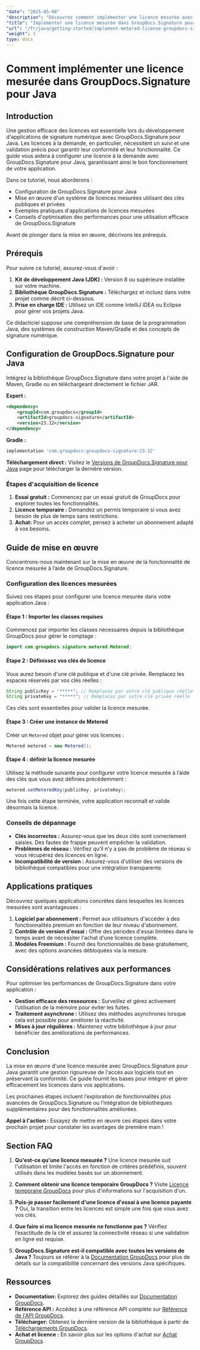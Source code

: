 ```yaml
---
"date": "2025-05-08"
"description": "Découvrez comment implémenter une licence mesurée avec GroupDocs.Signature pour Java. Ce guide couvre la configuration, l'intégration et les bonnes pratiques."
"title": "Implémenter une licence mesurée dans GroupDocs.Signature pour Java &#58; un guide étape par étape"
"url": "/fr/java/getting-started/implement-metered-license-groupdocs-signature-java/"
"weight": 1
type: docs
---
```

# Comment implémenter une licence mesurée dans GroupDocs.Signature pour Java

## Introduction

Une gestion efficace des licences est essentielle lors du développement d'applications de signature numérique avec GroupDocs.Signature pour Java. Les licences à la demande, en particulier, nécessitent un suivi et une validation précis pour garantir leur conformité et leur fonctionnalité. Ce guide vous aidera à configurer une licence à la demande avec GroupDocs.Signature pour Java, garantissant ainsi le bon fonctionnement de votre application.

Dans ce tutoriel, nous aborderons :
- Configuration de GroupDocs.Signature pour Java
- Mise en œuvre d'un système de licences mesurées utilisant des clés publiques et privées
- Exemples pratiques d'applications de licences mesurées
- Conseils d'optimisation des performances pour une utilisation efficace de GroupDocs.Signature

Avant de plonger dans la mise en œuvre, décrivons les prérequis.

## Prérequis

Pour suivre ce tutoriel, assurez-vous d'avoir :
1. **Kit de développement Java (JDK) :** Version 8 ou supérieure installée sur votre machine.
2. **Bibliothèque GroupDocs.Signature :** Téléchargez et incluez dans votre projet comme décrit ci-dessous.
3. **Prise en charge IDE :** Utilisez un IDE comme IntelliJ IDEA ou Eclipse pour gérer vos projets Java.

Ce didacticiel suppose une compréhension de base de la programmation Java, des systèmes de construction Maven/Gradle et des concepts de signature numérique.

## Configuration de GroupDocs.Signature pour Java

Intégrez la bibliothèque GroupDocs.Signature dans votre projet à l'aide de Maven, Gradle ou en téléchargeant directement le fichier JAR.

**Expert :**
```xml
<dependency>
    <groupId>com.groupdocs</groupId>
    <artifactId>groupdocs-signature</artifactId>
    <version>23.12</version>
</dependency>
```

**Gradle :**
```gradle
implementation 'com.groupdocs:groupdocs-signature:23.12'
```

**Téléchargement direct :** Visitez le [Versions de GroupDocs.Signature pour Java](https://releases.groupdocs.com/signature/java/) page pour télécharger la dernière version.

### Étapes d'acquisition de licence

1. **Essai gratuit :** Commencez par un essai gratuit de GroupDocs pour explorer toutes les fonctionnalités.
2. **Licence temporaire :** Demandez un permis temporaire si vous avez besoin de plus de temps sans restrictions.
3. **Achat:** Pour un accès complet, pensez à acheter un abonnement adapté à vos besoins.

## Guide de mise en œuvre

Concentrons-nous maintenant sur la mise en œuvre de la fonctionnalité de licence mesurée à l’aide de GroupDocs.Signature.

### Configuration des licences mesurées

Suivez ces étapes pour configurer une licence mesurée dans votre application Java :

#### Étape 1 : Importer les classes requises
Commencez par importer les classes nécessaires depuis la bibliothèque GroupDocs pour gérer le comptage :
```java
import com.groupdocs.signature.metered.Metered;
```

#### Étape 2 : Définissez vos clés de licence
Vous aurez besoin d'une clé publique et d'une clé privée. Remplacez les espaces réservés par vos clés réelles :
```java
String publicKey = "*****"; // Remplacez par votre clé publique réelle
String privateKey = "*****"; // Remplacez par votre clé privée réelle
```
Ces clés sont essentielles pour valider la licence mesurée.

#### Étape 3 : Créer une instance de Metered
Créer un `Metered` objet pour gérer vos licences :
```java
Metered metered = new Metered();
```

#### Étape 4 : définir la licence mesurée
Utilisez la méthode suivante pour configurer votre licence mesurée à l’aide des clés que vous avez définies précédemment :
```java
metered.setMeteredKey(publicKey, privateKey);
```
Une fois cette étape terminée, votre application reconnaît et valide désormais la licence.

### Conseils de dépannage
- **Clés incorrectes :** Assurez-vous que les deux clés sont correctement saisies. Des fautes de frappe peuvent empêcher la validation.
- **Problèmes de réseau :** Vérifiez qu’il n’y a pas de problème de réseau si vous récupérez des licences en ligne.
- **Incompatibilité de version :** Assurez-vous d'utiliser des versions de bibliothèque compatibles pour une intégration transparente.

## Applications pratiques

Découvrez quelques applications concrètes dans lesquelles les licences mesurées sont avantageuses :
1. **Logiciel par abonnement :** Permet aux utilisateurs d'accéder à des fonctionnalités premium en fonction de leur niveau d'abonnement.
2. **Contrôle de version d'essai :** Offre des périodes d'essai limitées dans le temps avant de nécessiter l'achat d'une licence complète.
3. **Modèles Freemium :** Fournit des fonctionnalités de base gratuitement, avec des options avancées débloquées via la mesure.

## Considérations relatives aux performances
Pour optimiser les performances de GroupDocs.Signature dans votre application :
- **Gestion efficace des ressources :** Surveillez et gérez activement l’utilisation de la mémoire pour éviter les fuites.
- **Traitement asynchrone :** Utilisez des méthodes asynchrones lorsque cela est possible pour améliorer la réactivité.
- **Mises à jour régulières :** Maintenez votre bibliothèque à jour pour bénéficier des améliorations de performances.

## Conclusion

La mise en œuvre d'une licence mesurée avec GroupDocs.Signature pour Java garantit une gestion rigoureuse de l'accès aux logiciels tout en préservant la conformité. Ce guide fournit les bases pour intégrer et gérer efficacement les licences dans vos applications.

Les prochaines étapes incluent l’exploration de fonctionnalités plus avancées de GroupDocs.Signature ou l’intégration de bibliothèques supplémentaires pour des fonctionnalités améliorées.

**Appel à l'action :** Essayez de mettre en œuvre ces étapes dans votre prochain projet pour constater les avantages de première main !

## Section FAQ

1. **Qu'est-ce qu'une licence mesurée ?**
   Une licence mesurée suit l'utilisation et limite l'accès en fonction de critères prédéfinis, souvent utilisés dans les modèles basés sur un abonnement.

2. **Comment obtenir une licence temporaire GroupDocs ?**
   Visite [Licence temporaire GroupDocs](https://purchase.groupdocs.com/temporary-license/) pour plus d'informations sur l'acquisition d'un.

3. **Puis-je passer facilement d'une licence d'essai à une licence payante ?**
   Oui, la transition entre les licences est simple une fois que vous avez vos clés.

4. **Que faire si ma licence mesurée ne fonctionne pas ?**
   Vérifiez l’exactitude de la clé et assurez la connectivité réseau si une validation en ligne est requise.

5. **GroupDocs.Signature est-il compatible avec toutes les versions de Java ?**
   Toujours se référer à la [Documentation GroupDocs](https://docs.groupdocs.com/signature/java/) pour plus de détails sur la compatibilité concernant des versions Java spécifiques.

## Ressources
- **Documentation:** Explorez des guides détaillés sur [Documentation GroupDocs](https://docs.groupdocs.com/signature/java/).
- **Référence API :** Accédez à une référence API complète sur [Référence de l'API GroupDocs](https://reference.groupdocs.com/signature/java/).
- **Télécharger:** Obtenez la dernière version de la bibliothèque à partir de [Téléchargements GroupDocs](https://releases.groupdocs.com/signature/java/).
- **Achat et licence :** En savoir plus sur les options d'achat sur [Achat GroupDocs](https://purchase.groupdocs.com/buy).